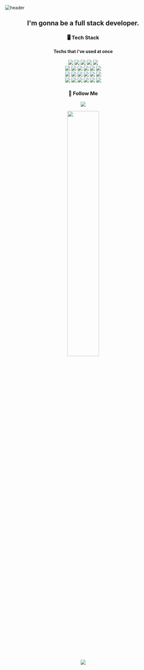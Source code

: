 ![header](https://capsule-render.vercel.app/api?type=waving&color=gradient&height=120&animation=fadeIn&section=footer&text=&fontAlign=70)
<h2 align="center">I'm gonna be a full stack developer.</h2>

<h3 align="center">🖥️ Tech Stack </h3>
<h4 align="center"> Techs that i've used at once </h4>

<p align="center">
<img src="https://img.shields.io/badge/JavaScript-F7DF1E?style=flat-square&logo=JavaScript&logoColor=black"/></a> 
<img src="https://img.shields.io/badge/Vue.js-4FC08D?style=flat-square&logo=Vue.js&logoColor=white"/></a> 
<img src="https://img.shields.io/badge/Node.js-339933?style=flat-square&logo=Node.js&logoColor=white"/></a> 
<img src="https://img.shields.io/badge/Express-000000?style=flat-square&logo=Express&logoColor=white"/></a>
<img src="https://img.shields.io/badge/React-61DAFB?style=flat-square&logo=React&logoColor=white"/></a> <br>
<img src="https://img.shields.io/badge/Python-3766AB?style=flat-square&logo=Python&logoColor=white"/></a>
<img src="https://img.shields.io/badge/Flask-000000?style=flat-square&logo=Flask&logoColor=white"/></a>
<img src="https://img.shields.io/badge/TensorFlow-FF6F00?style=flat-square&logo=TensorFlow&logoColor=white"/></a>
<img src="https://img.shields.io/badge/PyTorch-EE4C2C?style=flat-square&logo=PyTorch&logoColor=white"/></a>
<img src="https://img.shields.io/badge/Jupyter-F37626?style=flat-square&logo=Jupyter&logoColor=white"/></a> 
<img src="https://img.shields.io/badge/pandas-150458?style=flat-square&logo=pandas&logoColor=white"/></a>  <br>
<img src="https://img.shields.io/badge/Git-F05032?style=flat-square&logo=Git&logoColor=white"/></a>
<img src="https://img.shields.io/badge/Amazon AWS-232F3E?style=flat-square&logo=Amazon AWS&logoColor=white"/></a>
<img src="https://img.shields.io/badge/MongoDB-47A248?style=flat-square&logo=MongoDB&logoColor=white"/></a>
<img src="https://img.shields.io/badge/Docker-2496ED?style=flat-square&logo=Docker&logoColor=white"/></a>
<img src="https://img.shields.io/badge/Redis-DC382D?style=flat-square&logo=Redis&logoColor=white"/></a>
<img src="https://img.shields.io/badge/Postman-FF6C37?style=flat-square&logo=Postman&logoColor=white"/></a><br>
<img src="https://img.shields.io/badge/Windows-0078D6?style=flat-square&logo=Windows&logoColor=white"/></a> 
<img src="https://img.shields.io/badge/macOS-000000?style=flat-square&logo=macOS&logoColor=white"/></a> 
<img src="https://img.shields.io/badge/Linux-FCC624?style=flat-square&logo=Linux&logoColor=white"/></a> 
<img src="https://img.shields.io/badge/Swagger-85EA2D?style=flat-square&logo=Swagger&logoColor=white"/></a>
<img src="https://img.shields.io/badge/HTML-E34F26?style=flat-square&logo=HTML5&logoColor=white"/></a>
<img src="https://img.shields.io/badge/CSS-1572B6?style=flat-square&logo=CSS3&logoColor=white"/></a>
</p>

<h3 align="center">🌈 Follow Me </h3>
<p align="center">
  <a href="https://www.instagram.com/gwonmin/"><img src="https://img.shields.io/badge/Instagram-E4405F?style=flat-square&logo=Instagram&logoColor=white&link=https://www.instagram.com/gwonmin/"/></a>
  </p>



<p align="center">
<a href="s">
    <img src="https://github-readme-stats.vercel.app/api?username=gwonmin&theme=tokyonight&show_icons=true" width="45%"/>
</a>
	
</p>
<p align="center">
<a herf="https://solved.ac/profile/sam12456/", target="_blank">
	<img src=http://mazassumnida.wtf/api/mini/generate_badge?boj=sam12456>
</a>
</p>
<!--
**gwonmin/gwonmin** is a ✨ _special_ ✨ repository because its `README.md` (this file) appears on your GitHub profile.

Here are some ideas to get you started:

- 🌱 I’m currently learning ...
- 👯 I’m looking to collaborate on ...
- 🤔 I’m looking for help with ...
- 💬 Ask me about ...
- 📫 How to reach me: ...
- 😄 Pronouns: ...
- ⚡ Fun fact: ...
-->
